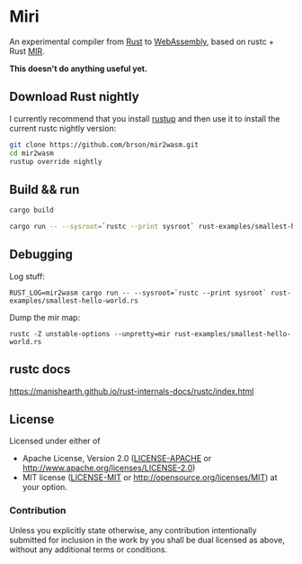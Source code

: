 # Miri

An experimental compiler from [Rust] to [WebAssembly], based on rustc + Rust [MIR].

**This doesn't do anything useful yet.**

## Download Rust nightly

I currently recommend that you install [rustup] and then use it to
install the current rustc nightly version:

```sh
git clone https://github.com/brson/mir2wasm.git
cd mir2wasm
rustup override nightly
```

## Build && run

```sh
cargo build
```

```sh
cargo run -- --sysroot=`rustc --print sysroot` rust-examples/smallest-hello-world.rs
```

## Debugging

Log stuff:

```
RUST_LOG=mir2wasm cargo run -- --sysroot=`rustc --print sysroot` rust-examples/smallest-hello-world.rs
```

Dump the mir map:

```
rustc -Z unstable-options --unpretty=mir rust-examples/smallest-hello-world.rs
```

## rustc docs

https://manishearth.github.io/rust-internals-docs/rustc/index.html

## License

Licensed under either of
  * Apache License, Version 2.0 ([LICENSE-APACHE](LICENSE-APACHE) or
    http://www.apache.org/licenses/LICENSE-2.0)
  * MIT license ([LICENSE-MIT](LICENSE-MIT) or
    http://opensource.org/licenses/MIT) at your option.

### Contribution

Unless you explicitly state otherwise, any contribution intentionally submitted
for inclusion in the work by you shall be dual licensed as above, without any
additional terms or conditions.

[Rust]: https://www.rust-lang.org/
[WebAssembly]: https://webassembly.github.io/
[MIR]: https://github.com/rust-lang/rfcs/blob/master/text/1211-mir.md
[rustup]: https://www.rustup.rs
